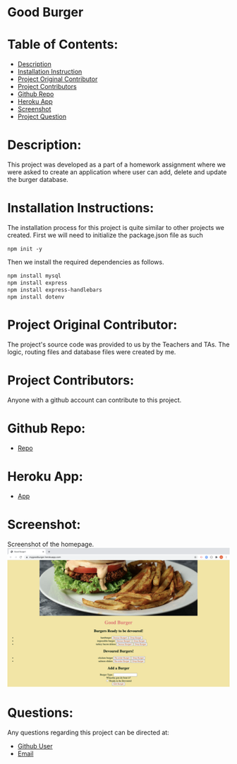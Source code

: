 # Good Burger

# Table of Contents:
- [Description](#Description)
- [Installation Instruction](#Instructions)
- [Project Original Contributor](#Deployer)
- [Project Contributors](#Contributors)
- [Github Repo](#Repo)
- [Heroku App](#Heroku)
- [Screenshot](#Screenshot)
- [Project Question](#Questions)

# Description:
  This project was developed as a part of a homework assignment where we were asked to create an application where user can add, delete and update the burger database.

# Installation Instructions:
  The installation process for this project is quite similar to other projects we created. 
  First we will need to initialize the package.json file as such
  ```
  npm init -y
  ```
  Then we install the required dependencies as follows.
  ```
  npm install mysql
  npm install express
  npm install express-handlebars
  npm install dotenv
  ```

# Project Original Contributor:
  The project's source code was provided to us by the Teachers and TAs. The logic, routing files and database files were created by me.

# Project Contributors:
  Anyone with a github account can contribute to this project. 

# Github Repo:
- [Repo](https://github.com/maurya512/Good_Burger)

# Heroku App:
- [App](https://mygoodburger.herokuapp.com/)

# Screenshot:
  Screenshot of the homepage.
  ![alt text](./public/assets/img/burgernfries.png "Screenshot of burger and fries.")

# Questions:
   Any questions regarding this project can be directed at:
- [Github User](https://github.com/maurya512)
- [Email](patelmaurya0512@gmail.com)